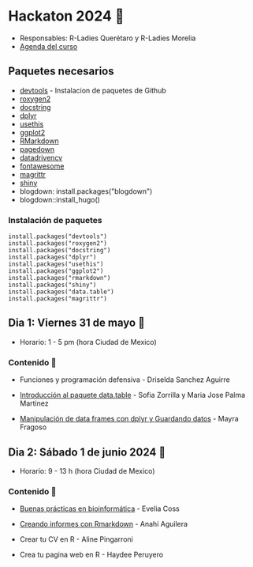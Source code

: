# Hackaton 2024 🌟

- Responsables: R-Ladies Querétaro y R-Ladies Morelia
- [Agenda del curso](https://docs.google.com/document/d/1fLf2mXHZj7p8I4i7MLAeeNkD4uW7VHqVc1Bw1Xuzrwo/edit?usp=sharing)

## Paquetes necesarios

- [devtools](https://www.r-project.org/nosvn/pandoc/devtools.html) - Instalacion de paquetes de Github
- [roxygen2](https://github.com/r-lib/roxygen2)
- [docstring](https://cran.r-project.org/web/packages/docstring/vignettes/docstring_intro.html)
- [dplyr](https://dplyr.tidyverse.org/)
- [usethis](https://usethis.r-lib.org/)
- [ggplot2](https://ggplot2.tidyverse.org/)
- [RMarkdown](https://github.com/rstudio/rmarkdown)
- [pagedown](https://cran.r-project.org/web/packages/pagedown/index.html)
- [datadrivencv](https://nickstrayer.me/datadrivencv/)
- [fontawesome](https://github.com/rstudio/fontawesome)
- [magrittr](https://cran.r-project.org/web/packages/magrittr/index.html)
- [shiny](https://shiny.posit.co/)
- blogdown: install.packages("blogdown")
- blogdown::install_hugo()

### Instalación de paquetes

```
install.packages("devtools")
install.packages("roxygen2")
install.packages("docstring")
install.packages("dplyr")
install.packages("usethis")
install.packages("ggplot2")
install.packages("rmarkdown")
install.packages("shiny")
install.packages("data.table")
install.packages("magrittr")
```

## Dia 1: Viernes 31 de mayo 💚 

- Horario: 1 - 5 pm (hora Ciudad de Mexico)

### Contenido 📌

- Funciones y programación defensiva - Driselda Sanchez Aguirre

- [Introducción al paquete data.table](https://sofiazorrilla.github.io/Taller_data.table/) - Sofia Zorrilla y Maria Jose Palma Martinez

- [Manipulación de data frames con dplyr y Guardando datos](https://github.com/mayfra23/manejo_datos_dplyr) - Mayra Fragoso 

## Dia 2: Sábado 1 de junio 2024 💜

- Horario: 9 - 13 h (hora Ciudad de Mexico)

### Contenido 📌

- [Buenas prácticas en bioinformática](https://github.com/EveliaCoss/Buenaspracticas_R_Mayo2024) - Evelia Coss

-  [Creando informes con Rmarkdown](https://github.com/R-Ladies-Morelia/CursosRladiesMorelia_RladiesQueretaro_2024/tree/main/Hackaton2024/R_Markdown_1jun23) - Anahi Aguilera

-  Crear tu CV en R - Aline Pingarroni

-  Crea tu pagina web en R - Haydee Peruyero

